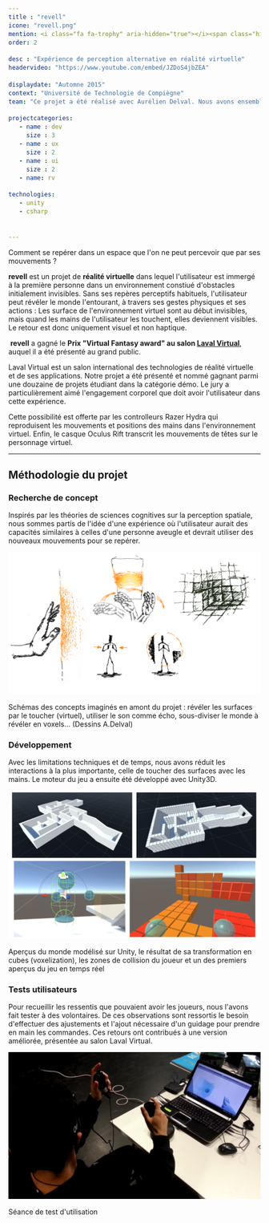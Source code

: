 ```yaml
---
title : "revell"
icone: "revell.png"
mention: <i class="fa fa-trophy" aria-hidden="true"></i><span class="hidden-xs">&nbsp;Prix Laval Virtual</span>
order: 2

desc : "Expérience de perception alternative en réalité virtuelle"
headervideo: "https://www.youtube.com/embed/JZDoS4jbZEA"

displaydate: "Automne 2015"
context: "Université de Technologie de Compiègne"
team: "Ce projet a été réalisé avec Aurélien Delval. Nous avons ensemble conceptualisé le projet, j'ai ensuite eu la tâche de le développer."

projectcategories:
   - name : dev
     size : 3
   - name : ux
     size : 2
   - name : ui
     size : 2
   - name: rv

technologies:
   - unity
   - csharp


---
```

Comment se repérer dans un espace que l'on ne peut percevoir que par ses mouvements ?

**revell** est un projet de **réalité virtuelle** dans lequel l'utilisateur 
est immergé à la première personne dans un environnement constiué d'obstacles initialement invisibles.
Sans ses repères perceptifs habituels, l'utilisateur peut révéler le monde 
l'entourant, à travers ses gestes physiques et ses actions :
Les surface de l'environnement virtuel sont au début invisibles, mais quand 
les mains de l'utilisateur les touchent, elles deviennent visibles. Le retour
est donc uniquement visuel et non haptique.

<div class="alert alert-danger"><p><i class="fa fa-trophy" aria-hidden="true">
</i>&nbsp;<b>revell</b> a gagné le <b>Prix "Virtual Fantasy award" au salon <a href="http://www.laval-virtual.org/">Laval Virtual</a></b>, auquel il
a été présenté au grand public.</p>
<p>Laval Virtual est un salon international des technologies de réalité virtuelle et de ses applications. 
Notre projet a été présenté et nommé gagnant parmi une douzaine de projets étudiant dans la catégorie démo. 
Le jury  a particulièrement aimé l'engagement corporel que doit avoir l'utilisateur dans cette expérience.</p>
</div>

Cette possibilité est offerte par les controlleurs Razer Hydra qui reproduisent les mouvements et positions des mains dans l'environnement virtuel. 
Enfin, le casque Oculus Rift transcrit les mouvements de têtes sur le personnage virtuel.

---

## Méthodologie du projet

### Recherche de concept
Inspirés par les théories de sciences cognitives sur la perception spatiale, nous 
sommes partis de l'idée d'une expérience où l'utilisateur aurait des capacités
similaires à celles d'une personne aveugle et devrait utiliser des nouveaux
mouvements pour se repérer.

<div class="thumbnail">
      <img src="revell/drawconcepts.png" class="img-responsive" alt="Schémas de concepts préalables">
      <div class="caption">
        <p>Schémas des concepts imaginés en amont du projet : révéler les 
        surfaces par le toucher (virtuel), utiliser le son comme écho,
        sous-diviser le monde à révéler en voxels... (Dessins A.Delval)</p>
      </div>
</div>

### Développement
Avec les limitations techniques et de temps, nous avons réduit les interactions à
la plus importante, celle de toucher des surfaces avec les mains. Le moteur 
du jeu a ensuite été développé avec Unity3D.
<div class="thumbnail">
      <img src="revell/development.png" class="img-responsive" alt="Aperçus du développement">
      <div class="caption">
        <p>Aperçus du monde modélisé sur Unity, le résultat de sa transformation en
        cubes (voxelization), les zones de collision du joueur et un des
        premiers aperçus du jeu en temps réel</p>
      </div>
</div>

### Tests utilisateurs
Pour recueillir les ressentis que pouvaient avoir les joueurs, nous l'avons
fait tester à des volontaires. De ces observations sont ressortis le besoin d'effectuer des
ajustements et l'ajout nécessaire d'un guidage pour prendre en main les commandes.
Ces retours ont contribués à une version améliorée, présentée au salon Laval Virtual.

<div class="thumbnail">
      <img src="revell/usertesting.png" class="img-responsive" alt="Aperçus du développement">
      <div class="caption">
        <p>Séance de test d'utilisation </p>
      </div>
</div>